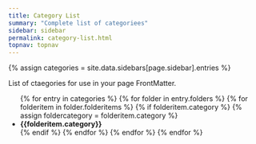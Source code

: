 ```yaml
---
title: Category List
summary: "Complete list of categoriees"
sidebar: sidebar
permalink: category-list.html
topnav: topnav
---
```


{% assign categories = site.data.sidebars[page.sidebar].entries %}

<p>List of ctaegories for use in your page FrontMatter.</p>

<ul>
  {% for entry in categories %}
    {% for folder in entry.folders %}
        {% for folderitem in folder.folderitems %}
            {% if folderitem.category %}
            {% assign foldercategory = folderitem.category %}
                <li><strong>{{folderitem.category}}</strong></li>             
            {% endif %}
        {% endfor %}
      {% endfor %}
    {% endfor %}
</ul>
